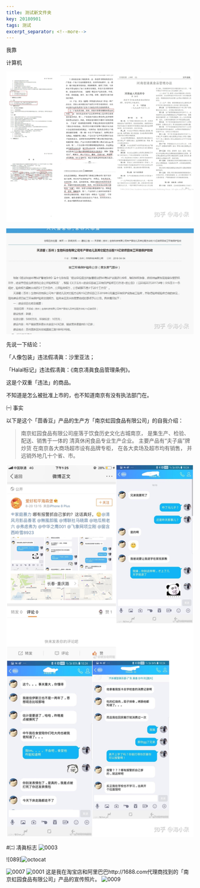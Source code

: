 ```yaml
---
title: 测试新文件夹
key: 20180901
tags: 测试
excerpt_separator: <!--more-->
---
```


我靠

计算机

![0005](/assets/images/0005.jpg)


![](/assets/images/0008.jpg)

先说一下结论：

「人像包装」违法假凊眞：沙里亚法；

「Halal标记」违法假凊眞：《南京凊眞食品管理条例》。

这是个双重「违法」的商品。

不知道是怎么被批准上市的，也不知道南京有没有执法部门在。



㈠ 事实

以下是这个「茴香豆」产品的生产方「南京虹园食品有限公司」的自我介绍：

>南京虹园食品有限公司座落于饮食历史文化古城南京，
>是集生产、检验、配送、销售于一体的
>清真休闲食品专业生产企业。
>主要产品有“夫子庙”牌炒货
>在南京各大商场超市设有品牌专柜，
>在各大卖场及超市均有销售，
>并远销外地几十个省、市。

![0001](../assets/images/0001.jpg)

#㈡ 凊眞标志
![0003](/assets/0003.jpg)

![089]![octocat](/assets/octocat.jpg)

![0007](/assets/0007.jpg)
![0001](/assets/0001.jpg)
这是我在淘宝店和阿里巴巴http://1688.com代理商找到的「南京虹园食品有限公司」产品的宣传照片。
![0009](/assets/0009.jpg)